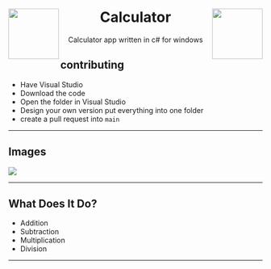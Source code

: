 <h1 align="center"><img src="./images/mainlogo.ico" align="left" width="100" height="100"> Calculator <img src="./images/mainlogo.ico" align="right" width="100" height="100"></h1>
<p align="center">Calculator app written in c# for windows</p>

## contributing

- Have Visual Studio
- Download the code
- Open the folder in Visual Studio
- Design your own version put everything into one folder
- create a pull request into `main` 


----

## Images

<img src="https://cdn.discordapp.com/attachments/922571124385148938/922922624986800138/unknown.png">

----

## What Does It Do?

- Addition
- Subtraction
- Multiplication
- Division

----
